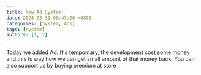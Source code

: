 ```yaml
---
title: New Ad System!
date: 2024-08-31 00:47:00 +0800
categories: [System, Ads]
tags: [system]
authors: [1, 2]
---
```


Today we added Ad. It's tempomary, the development cost some money and this Is way how we can get small amount of that money back. You can also support us by buying premium at store
